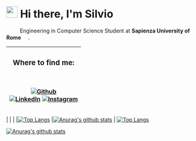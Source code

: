 <h1><img src="https://emojis.slackmojis.com/emojis/images/1531849430/4246/blob-sunglasses.gif?1531849430" width="30"/> Hi there, I'm Silvio</h1>

<p><img src="https://image.flaticon.com/icons/svg/3061/3061267.svg" width="14" /> <img src="https://image.flaticon.com/icons/svg/197/197626.svg" width=14/> Engineering in Computer Science Student at <b>Sapienza University of Rome</b> <img src="https://s4.aconvert.com/convert/p3r68-cdx67/aiohb-1oibn.svg" width="15"/>. </p>

<!--<h3>Some roman-expression with english explanation <img src="https://image.flaticon.com/icons/svg/3127/3127453.svg" width="13"/>. I hope they can help you!</h3>
<p><img width="200" src="{{img1}}" /> <img width="200" src="{{img2}}" /> <img width="200" src="{{img3}}" /></p>
<p>Above are the last 3 pictures posted by <a href="https://www.instagram.com/romeismore/" target="_blank"><img src="https://upload.wikimedia.org/wikipedia/commons/thumb/e/e7/Instagram_logo_2016.svg/1024px-Instagram_logo_2016.svg.png" width="20"/> @romeismore!</a><br/>Currently, the weather is : {{city_temperature}}°C, <i>{{city_weather}}</i>.</p>-->

<table>
<thead>
  <tr>
    <th><h3>Where to find me:</h3><br>
    	<p>
    		<a href="https://github.com/SilSever" target="_blank"><img alt="Github" src="https://img.shields.io/badge/GitHub-%2312100E.svg?&style=for-the-badge&logo=Github&logoColor=white" /></a><br>
     		<a href="https://www.linkedin.com/in/silvio-severino/" target="_blank"><img alt="LinkedIn" src="https://img.shields.io/badge/linkedin-%230077B5.svg?&style=for-the-badge&logo=linkedin&logoColor=white" /></a> 
     		<a href="https://www.instagram.com/sil_sever/" target="_blank"><img alt="Instagram" src="https://img.shields.io/badge/instagram-%2312100E.svg?&style=for-the-badge&logo=instagram&logoColor=white" /></a>
		</p>
    </th>
</thead>
</table>

|   |   |
|[![Top Langs](https://github-readme-stats.vercel.app/api/top-langs/?username=SilSever&show_icons=true&theme=merko&hide_langs_below=1)](https://github.com/SilSever/github-readme-stats)
|[![Anurag's github stats](https://github-readme-stats.vercel.app/api?username=SilSever&show_icons=true&theme=merko)](https://github.com/SilSever/github-readme-stats)
|
[![Top Langs](https://github-readme-stats.vercel.app/api/top-langs/?username=SilSever&show_icons=true&theme=merko&hide_langs_below=1)](https://github.com/SilSever/github-readme-stats)


[![Anurag's github stats](https://github-readme-stats.vercel.app/api?username=SilSever&show_icons=true&theme=merko)](https://github.com/SilSever/github-readme-stats)



